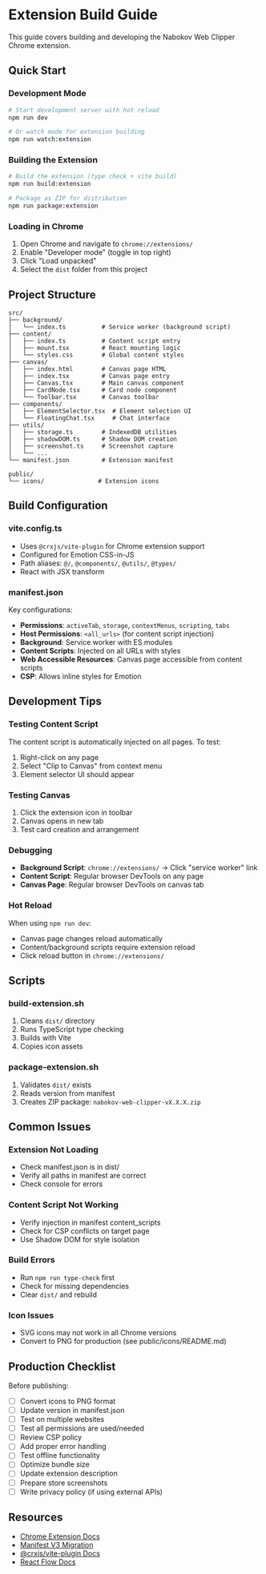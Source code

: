 # Extension Build Guide

This guide covers building and developing the Nabokov Web Clipper Chrome extension.

## Quick Start

### Development Mode
```bash
# Start development server with hot reload
npm run dev

# Or watch mode for extension building
npm run watch:extension
```

### Building the Extension
```bash
# Build the extension (type check + vite build)
npm run build:extension

# Package as ZIP for distribution
npm run package:extension
```

### Loading in Chrome
1. Open Chrome and navigate to `chrome://extensions/`
2. Enable "Developer mode" (toggle in top right)
3. Click "Load unpacked"
4. Select the `dist` folder from this project

## Project Structure

```
src/
├── background/
│   └── index.ts          # Service worker (background script)
├── content/
│   ├── index.ts          # Content script entry
│   ├── mount.tsx         # React mounting logic
│   └── styles.css        # Global content styles
├── canvas/
│   ├── index.html        # Canvas page HTML
│   ├── index.tsx         # Canvas page entry
│   ├── Canvas.tsx        # Main canvas component
│   ├── CardNode.tsx      # Card node component
│   └── Toolbar.tsx       # Canvas toolbar
├── components/
│   ├── ElementSelector.tsx  # Element selection UI
│   └── FloatingChat.tsx     # Chat interface
├── utils/
│   ├── storage.ts        # IndexedDB utilities
│   ├── shadowDOM.ts      # Shadow DOM creation
│   ├── screenshot.ts     # Screenshot capture
│   └── ...
└── manifest.json         # Extension manifest

public/
└── icons/               # Extension icons
```

## Build Configuration

### vite.config.ts
- Uses `@crxjs/vite-plugin` for Chrome extension support
- Configured for Emotion CSS-in-JS
- Path aliases: `@/`, `@components/`, `@utils/`, `@types/`
- React with JSX transform

### manifest.json
Key configurations:
- **Permissions**: `activeTab`, `storage`, `contextMenus`, `scripting`, `tabs`
- **Host Permissions**: `<all_urls>` (for content script injection)
- **Background**: Service worker with ES modules
- **Content Scripts**: Injected on all URLs with styles
- **Web Accessible Resources**: Canvas page accessible from content scripts
- **CSP**: Allows inline styles for Emotion

## Development Tips

### Testing Content Script
The content script is automatically injected on all pages. To test:
1. Right-click on any page
2. Select "Clip to Canvas" from context menu
3. Element selector UI should appear

### Testing Canvas
1. Click the extension icon in toolbar
2. Canvas opens in new tab
3. Test card creation and arrangement

### Debugging
- **Background Script**: `chrome://extensions/` → Click "service worker" link
- **Content Script**: Regular browser DevTools on any page
- **Canvas Page**: Regular browser DevTools on canvas tab

### Hot Reload
When using `npm run dev`:
- Canvas page changes reload automatically
- Content/background scripts require extension reload
- Click reload button in `chrome://extensions/`

## Scripts

### build-extension.sh
1. Cleans `dist/` directory
2. Runs TypeScript type checking
3. Builds with Vite
4. Copies icon assets

### package-extension.sh
1. Validates `dist/` exists
2. Reads version from manifest
3. Creates ZIP package: `nabokov-web-clipper-vX.X.X.zip`

## Common Issues

### Extension Not Loading
- Check manifest.json is in dist/
- Verify all paths in manifest are correct
- Check console for errors

### Content Script Not Working
- Verify injection in manifest content_scripts
- Check for CSP conflicts on target page
- Use Shadow DOM for style isolation

### Build Errors
- Run `npm run type-check` first
- Check for missing dependencies
- Clear `dist/` and rebuild

### Icon Issues
- SVG icons may not work in all Chrome versions
- Convert to PNG for production (see public/icons/README.md)

## Production Checklist

Before publishing:
- [ ] Convert icons to PNG format
- [ ] Update version in manifest.json
- [ ] Test on multiple websites
- [ ] Test all permissions are used/needed
- [ ] Review CSP policy
- [ ] Add proper error handling
- [ ] Test offline functionality
- [ ] Optimize bundle size
- [ ] Update extension description
- [ ] Prepare store screenshots
- [ ] Write privacy policy (if using external APIs)

## Resources

- [Chrome Extension Docs](https://developer.chrome.com/docs/extensions/)
- [Manifest V3 Migration](https://developer.chrome.com/docs/extensions/mv3/intro/)
- [@crxjs/vite-plugin Docs](https://crxjs.dev/vite-plugin/)
- [React Flow Docs](https://reactflow.dev/)